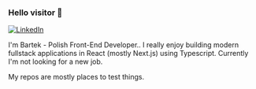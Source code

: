 ### Hello visitor 👋

[![LinkedIn](https://img.shields.io/badge/LinkedIn-BartoszPodgruszecki-blue.svg)](https://www.linkedin.com/in/bartosz-podgruszecki/)

I'm Bartek - Polish Front-End Developer..
I really enjoy building modern fullstack applications in React (mostly Next.js) using Typescript.
Currently I'm not looking for a new job.

My repos are mostly places to test things.
